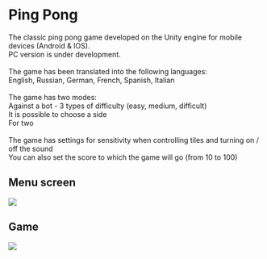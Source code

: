 # Ping Pong
The classic ping pong game developed on the Unity engine for mobile devices (Android & IOS).\
PC version is under development.\
\
The game has been translated into the following languages:\
English, Russian, German, French, Spanish, Italian\
\
The game has two modes:\
Against a bot - 3 types of difficulty (easy, medium, difficult)\
It is possible to choose a side\
For two\
\
The game has settings for sensitivity when controlling tiles and turning on / off the sound\
You can also set the score to which the game will go (from 10 to 100)
## Menu screen
<img src="https://i.ibb.co/xmcr6qf/photo-2022-05-31-16-20-20.jpg">

## Game
<img src="https://i.ibb.co/CHTwNrD/photo-2022-05-31-16-29-46.jpg">
